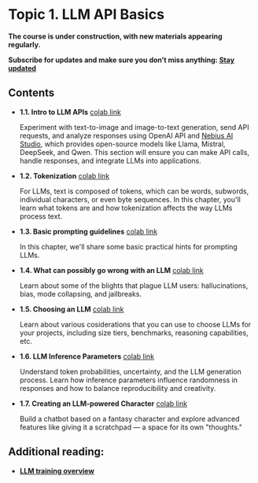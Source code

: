 # Topic 1. LLM API Basics

**The course is under construction, with new materials appearing regularly.**

**Subscribe for updates and make sure you don’t miss anything: [Stay updated](https://academy.nebius.com/llm-engineering-essentials/update/)**

## Contents

* **1.1. Intro to LLM APIs** [colab link](https://colab.research.google.com/github/Nebius-Academy/LLM-Engineering-Essentials/blob/main/topic1/1.1_intro_to_llm_apis.ipynb)

  Experiment with text-to-image and image-to-text generation, send API requests, and analyze responses using OpenAI API and [Nebius AI Studio](https://studio.nebius.ai/), which provides open-source models like Llama, Mistral, DeepSeek, and Qwen. 
  This section will ensure you can make API calls, handle responses, and integrate LLMs into applications.

* **1.2. Tokenization** [colab link](https://colab.research.google.com/github/Nebius-Academy/LLM-Engineering-Essentials/blob/main/topic1/1.2_tokenization.ipynb)

  For LLMs, text is composed of tokens, which can be words, subwords, individual characters, or even byte sequences.
  In this chapter, you'll learn what tokens are and how tokenization affects the way LLMs process text.

* **1.3. Basic prompting guidelines** [colab link](https://colab.research.google.com/github/Nebius-Academy/LLM-Engineering-Essentials/blob/main/topic1/1.3_basic_prompting_guidelines.ipynb)

  In this chapter, we'll share some basic practical hints for prompting LLMs.

* **1.4. What can possibly go wrong with an LLM** [colab link](https://colab.research.google.com/github/Nebius-Academy/LLM-Engineering-Essentials/blob/main/topic1/1.4_what_can_possibly_go_wrong_with_an_llm.ipynb)

  Learn about some of the blights that plague LLM users: hallucinations, bias, mode collapsing, and jailbreaks.

* **1.5. Choosing an LLM** [colab link](https://colab.research.google.com/github/Nebius-Academy/LLM-Engineering-Essentials/blob/main/topic1/1.5_how_to_choose_an_llm.ipynb)

  Learn about various cosiderations that you can use to choose LLMs for your projects, including size tiers, benchmarks, reasoning capabilities, etc.

* **1.6. LLM Inference Parameters** [colab link](https://colab.research.google.com/github/Nebius-Academy/LLM-Engineering-Essentials/blob/main/topic1/1.6_llm_inference_parameters.ipynb)

  Understand token probabilities, uncertainty, and the LLM generation process. 
  Learn how inference parameters influence randomness in responses and how to balance reproducibility and creativity.


* **1.7. Creating an LLM-powered Character** [colab link](https://colab.research.google.com/github/Nebius-Academy/LLM-Engineering-Essentials/blob/main/topic1/1.7_creating_an_llm-powered_character.ipynb)

  Build a chatbot based on a fantasy character and explore advanced features like giving it a scratchpad — a space for its own "thoughts."

## Additional reading: 

* [**LLM training overview**](https://nebius-academy.github.io/knowledge-base/llm-training-overview/)
